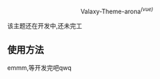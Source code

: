 <p align="center">
Valaxy-Theme-arona<sup><em>(vue)</em></sup>
  
该主题还在开发中,还未完工

## 使用方法
emmm,等开发完吧qwq
